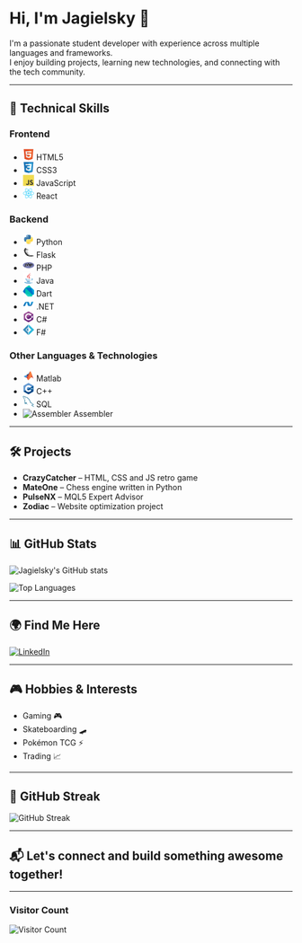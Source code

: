 # Hi, I'm Jagielsky 👋

I'm a passionate student developer with experience across multiple languages and frameworks.  
I enjoy building projects, learning new technologies, and connecting with the tech community.

---

## 🚀 Technical Skills

### Frontend
- <img src="https://raw.githubusercontent.com/devicons/devicon/master/icons/html5/html5-original.svg" alt="HTML5" width="20" height="20" /> HTML5  
- <img src="https://raw.githubusercontent.com/devicons/devicon/master/icons/css3/css3-original.svg" alt="CSS3" width="20" height="20" /> CSS3  
- <img src="https://raw.githubusercontent.com/devicons/devicon/master/icons/javascript/javascript-original.svg" alt="JavaScript" width="20" height="20" /> JavaScript  
- <img src="https://raw.githubusercontent.com/devicons/devicon/master/icons/react/react-original.svg" alt="React" width="20" height="20" /> React

### Backend
- <img src="https://raw.githubusercontent.com/devicons/devicon/master/icons/python/python-original.svg" alt="Python" width="20" height="20" /> Python  
- <img src="https://raw.githubusercontent.com/devicons/devicon/master/icons/flask/flask-original.svg" alt="Flask" width="20" height="20" /> Flask  
- <img src="https://raw.githubusercontent.com/devicons/devicon/master/icons/php/php-original.svg" alt="PHP" width="20" height="20" /> PHP  
- <img src="https://raw.githubusercontent.com/devicons/devicon/master/icons/java/java-original.svg" alt="Java" width="20" height="20" /> Java  
- <img src="https://raw.githubusercontent.com/devicons/devicon/master/icons/dart/dart-original.svg" alt="Dart" width="20" height="20" /> Dart  
- <img src="https://raw.githubusercontent.com/devicons/devicon/master/icons/dot-net/dot-net-original.svg" alt=".NET" width="20" height="20" /> .NET  
- <img src="https://raw.githubusercontent.com/devicons/devicon/master/icons/csharp/csharp-original.svg" alt="C#" width="20" height="20" /> C#  
- <img src="https://raw.githubusercontent.com/devicons/devicon/master/icons/fsharp/fsharp-original.svg" alt="F#" width="20" height="20" /> F#

### Other Languages & Technologies
- <img src="https://raw.githubusercontent.com/devicons/devicon/master/icons/matlab/matlab-original.svg" alt="Matlab" width="20" height="20" /> Matlab  
- <img src="https://raw.githubusercontent.com/devicons/devicon/master/icons/cplusplus/cplusplus-original.svg" alt="C++" width="20" height="20" /> C++  
- <img src="https://raw.githubusercontent.com/devicons/devicon/master/icons/mysql/mysql-original.svg" alt="SQL" width="20" height="20" /> SQL  
- <img src="https://raw.githubusercontent.com/devicons/devicon/master/icons/terminal/terminal-original.svg" alt="Assembler" width="20" height="20" /> Assembler

---

## 🛠️ Projects

- **CrazyCatcher** – HTML, CSS and JS retro game  
- **MateOne** – Chess engine written in Python  
- **PulseNX** – MQL5 Expert Advisor  
- **Zodiac** – Website optimization project  

---

## 📊 GitHub Stats

![Jagielsky's GitHub stats](https://github-readme-stats.vercel.app/api?username=jagielsky&show_icons=true&theme=radical)

![Top Languages](https://github-readme-stats.vercel.app/api/top-langs/?username=jagielsky&layout=compact&theme=radical)

---

## 🌍 Find Me Here

[![LinkedIn](https://img.shields.io/badge/LinkedIn-%230077B5.svg?style=for-the-badge&logo=linkedin&logoColor=white)](https://www.linkedin.com/in/jagielsky/)

---

## 🎮 Hobbies & Interests

- Gaming 🎮  
- Skateboarding 🛹  
- Pokémon TCG ⚡  
- Trading 📈  

---

## 📅 GitHub Streak

![GitHub Streak](https://github-readme-streak-stats.herokuapp.com/?user=jagielsky&theme=radical)

---

## 📬 Let's connect and build something awesome together!

---

### Visitor Count

![Visitor Count](https://profile-counter.glitch.me/jagielsky/count.svg)
